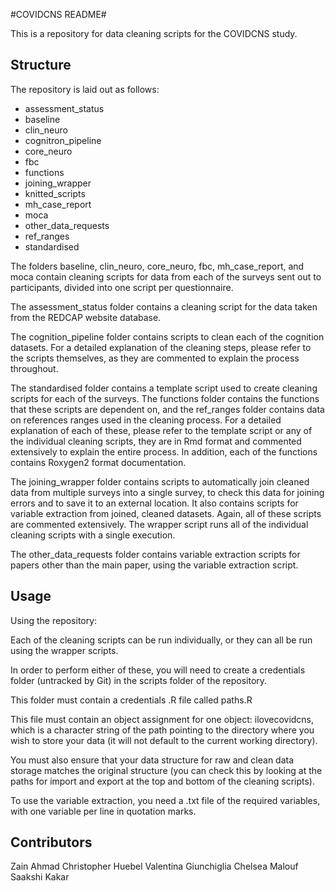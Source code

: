 #COVIDCNS README#

This is a repository for data cleaning scripts for the COVIDCNS study. <br>


## Structure ##

The repository is laid out as follows: <br>

- assessment_status
- baseline
- clin_neuro
- cognitron_pipeline
- core_neuro
- fbc
- functions
- joining_wrapper
- knitted_scripts
- mh_case_report
- moca
- other_data_requests
- ref_ranges
- standardised


The folders baseline, clin_neuro, core_neuro, fbc, mh_case_report, and moca contain cleaning scripts for data from each of the surveys sent out to participants, divided into one script per questionnaire.

The assessment_status folder contains a cleaning script for the data taken from the REDCAP website database.

The cognition_pipeline folder contains scripts to clean each of the cognition datasets. For a detailed explanation of the cleaning steps, please refer to the scripts themselves, as they are commented to explain the process throughout.

The standardised folder contains a template script used to create cleaning scripts for each of the surveys. The functions folder contains the functions that these scripts are dependent on, and the ref_ranges folder contains data on references ranges used in the cleaning process. For a detailed explanation of each of these, please refer to the template script or any of the individual cleaning scripts, they are in Rmd format and commented extensively to explain the entire process. In addition, each of the functions contains Roxygen2 format documentation.

The joining_wrapper folder contains scripts to automatically join cleaned data from multiple surveys into a single survey, to check this data for joining errors and to save it to an external location. It also contains scripts for variable extraction from joined, cleaned datasets. Again, all of these scripts are commented extensively. The wrapper script runs all of the individual cleaning scripts with a single execution.

The other_data_requests folder contains variable extraction scripts for papers other than the main paper, using the variable extraction script.

## Usage ##

Using the repository: <br>

Each of the cleaning scripts can be run individually, or they can all be run using the wrapper scripts.

In order to perform either of these, you will need to create a credentials folder (untracked by Git) in the scripts folder of the repository.

This folder must contain a credentials .R file called paths.R

This file must contain an object assignment for one object: ilovecovidcns, which is a character string of the path pointing to the directory where you wish to store your data (it will not default to the current working directory).

You must also ensure that your data structure for raw and clean data storage matches the original structure (you can check this by looking at the paths for import and export at the top and bottom of the cleaning scripts).

To use the variable extraction, you need a .txt file of the required variables, with one variable per line in quotation marks.


## Contributors ##
Zain Ahmad
Christopher Huebel
Valentina Giunchiglia
Chelsea Malouf
Saakshi Kakar
